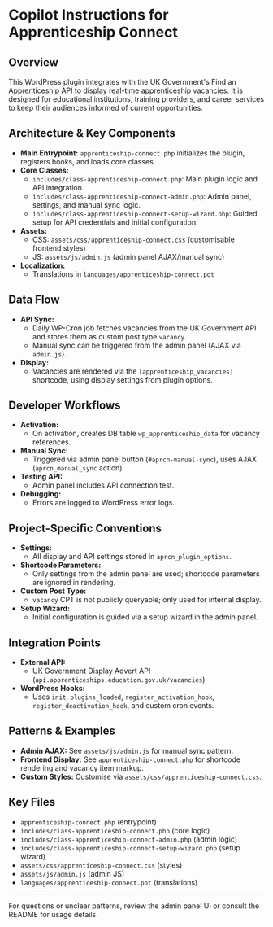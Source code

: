 # Copilot Instructions for Apprenticeship Connect

## Overview
This WordPress plugin integrates with the UK Government's Find an Apprenticeship API to display real-time apprenticeship vacancies. It is designed for educational institutions, training providers, and career services to keep their audiences informed of current opportunities.

## Architecture & Key Components
- **Main Entrypoint:** `apprenticeship-connect.php` initializes the plugin, registers hooks, and loads core classes.
- **Core Classes:**
  - `includes/class-apprenticeship-connect.php`: Main plugin logic and API integration.
  - `includes/class-apprenticeship-connect-admin.php`: Admin panel, settings, and manual sync logic.
  - `includes/class-apprenticeship-connect-setup-wizard.php`: Guided setup for API credentials and initial configuration.
- **Assets:**
  - CSS: `assets/css/apprenticeship-connect.css` (customisable frontend styles)
  - JS: `assets/js/admin.js` (admin panel AJAX/manual sync)
- **Localization:**
  - Translations in `languages/apprenticeship-connect.pot`

## Data Flow
- **API Sync:**
  - Daily WP-Cron job fetches vacancies from the UK Government API and stores them as custom post type `vacancy`.
  - Manual sync can be triggered from the admin panel (AJAX via `admin.js`).
- **Display:**
  - Vacancies are rendered via the `[apprenticeship_vacancies]` shortcode, using display settings from plugin options.

## Developer Workflows
- **Activation:**
  - On activation, creates DB table `wp_apprenticeship_data` for vacancy references.
- **Manual Sync:**
  - Triggered via admin panel button (`#aprcn-manual-sync`), uses AJAX (`aprcn_manual_sync` action).
- **Testing API:**
  - Admin panel includes API connection test.
- **Debugging:**
  - Errors are logged to WordPress error logs.

## Project-Specific Conventions
- **Settings:**
  - All display and API settings stored in `aprcn_plugin_options`.
- **Shortcode Parameters:**
  - Only settings from the admin panel are used; shortcode parameters are ignored in rendering.
- **Custom Post Type:**
  - `vacancy` CPT is not publicly queryable; only used for internal display.
- **Setup Wizard:**
  - Initial configuration is guided via a setup wizard in the admin panel.

## Integration Points
- **External API:**
  - UK Government Display Advert API (`api.apprenticeships.education.gov.uk/vacancies`)
- **WordPress Hooks:**
  - Uses `init`, `plugins_loaded`, `register_activation_hook`, `register_deactivation_hook`, and custom cron events.

## Patterns & Examples
- **Admin AJAX:** See `assets/js/admin.js` for manual sync pattern.
- **Frontend Display:** See `apprenticeship-connect.php` for shortcode rendering and vacancy item markup.
- **Custom Styles:** Customise via `assets/css/apprenticeship-connect.css`.

## Key Files
- `apprenticeship-connect.php` (entrypoint)
- `includes/class-apprenticeship-connect.php` (core logic)
- `includes/class-apprenticeship-connect-admin.php` (admin logic)
- `includes/class-apprenticeship-connect-setup-wizard.php` (setup wizard)
- `assets/css/apprenticeship-connect.css` (styles)
- `assets/js/admin.js` (admin JS)
- `languages/apprenticeship-connect.pot` (translations)

---
For questions or unclear patterns, review the admin panel UI or consult the README for usage details.
